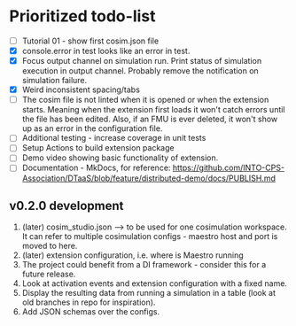 # Prioritized todo-list

- [ ] Tutorial 01 - show first cosim.json file
- [x] console.error in test looks like an error in test.
- [x] Focus output channel on simulation run. Print status of simulation execution in output channel. Probably remove the notification on simulation failure.
- [x] Weird inconsistent spacing/tabs
- [ ] The cosim file is not linted when it is opened or when the extension starts. Meaning when the extension first loads it won't catch errors until the file has been edited. Also, if an FMU is ever deleted, it won't show up as an error in the configuration file. 
- [ ] Additional testing - increase coverage in unit tests
- [ ] Setup Actions to build extension package
- [ ] Demo video showing basic functionality of extension.
- [ ] Documentation - MkDocs, for reference: <https://github.com/INTO-CPS-Association/DTaaS/blob/feature/distributed-demo/docs/PUBLISH.md>

## v0.2.0 development

1. (later) cosim_studio.json --> to  be used for one cosimulation workspace. It can refer to multiple cosimulation configs - maestro host and port is moved to here.
2. (later) extension configuration, i.e. where is Maestro running
3. The project could benefit from a DI framework - consider this for a future release.
4. Look at activation events and extension configuration with a fixed name.
5. Display the resulting data from running a simulation in a table (look at old branches in repo for inspiration).
6. Add JSON schemas over the configs.
